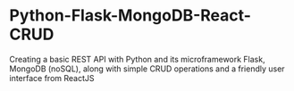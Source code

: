 # Python-Flask-MongoDB-React-CRUD
Creating a basic REST API with Python and its microframework Flask, MongoDB (noSQL), along with simple CRUD operations and a friendly user interface from ReactJS
